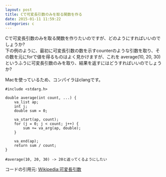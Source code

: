 ```yaml
---
layout: post
title: Cで可変長引数のみを取る関数を作る
date: 2015-01-11 11:59:22
categories: c
---
```

<p>Cで可変長引数のみを取る関数を作りたいのですが、どのようにすればいいのでしょうか?<br>
下の例のように、最初に可変長引数の数を示すcounterのような引数を取り、その数を元にforで値を得るものはよく見かけますが、これを average(10, 20, 30) というふうに可変長引数のみを取り、結果を返すにはどうすればいいのでしょうか?</p>

<p>Macを使っているため、コンパイラはclangです。</p>

<pre><code>#include &lt;stdarg.h&gt;

double average(int count, ...) {
    va_list ap;
    int j;
    double sum = 0;

    va_start(ap, count);
    for (j = 0; j &lt; count; j++) {
        sum += va_arg(ap, double);
    }

    va_end(ap);
    return sum / count;
}

#average(10, 20, 30) -&gt; 20と返ってくるようにしたい
</code></pre>

<p>コードの引用元: <a href="http://ja.wikipedia.org/wiki/%E5%8F%AF%E5%A4%89%E9%95%B7%E5%BC%95%E6%95%B0" rel="nofollow">Wikipedia:可変長引数</a></p>
